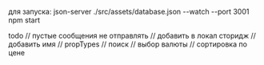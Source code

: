 для запуска:
json-server ./src/assets/database.json --watch --port 3001
npm start


todo
// пустые сообщения не отправлять
// добавить в локал сторидж
// добавить имя
// propTypes
// поиск
// выбор валюты
// сортировка по цене

